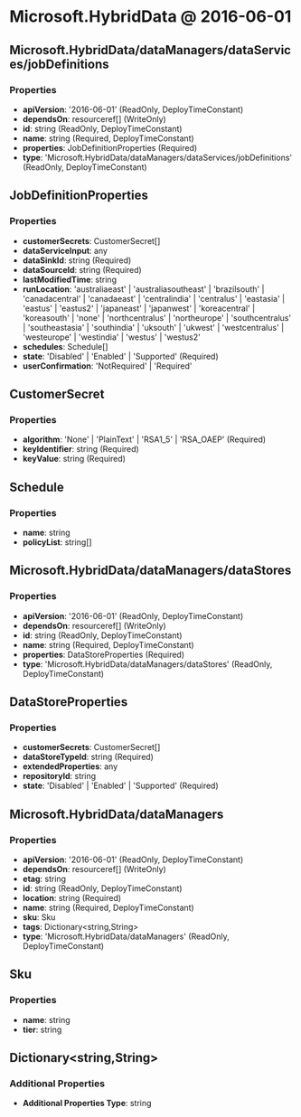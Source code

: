 # Microsoft.HybridData @ 2016-06-01

## Microsoft.HybridData/dataManagers/dataServices/jobDefinitions
### Properties
* **apiVersion**: '2016-06-01' (ReadOnly, DeployTimeConstant)
* **dependsOn**: resourceref[] (WriteOnly)
* **id**: string (ReadOnly, DeployTimeConstant)
* **name**: string (Required, DeployTimeConstant)
* **properties**: JobDefinitionProperties (Required)
* **type**: 'Microsoft.HybridData/dataManagers/dataServices/jobDefinitions' (ReadOnly, DeployTimeConstant)

## JobDefinitionProperties
### Properties
* **customerSecrets**: CustomerSecret[]
* **dataServiceInput**: any
* **dataSinkId**: string (Required)
* **dataSourceId**: string (Required)
* **lastModifiedTime**: string
* **runLocation**: 'australiaeast' | 'australiasoutheast' | 'brazilsouth' | 'canadacentral' | 'canadaeast' | 'centralindia' | 'centralus' | 'eastasia' | 'eastus' | 'eastus2' | 'japaneast' | 'japanwest' | 'koreacentral' | 'koreasouth' | 'none' | 'northcentralus' | 'northeurope' | 'southcentralus' | 'southeastasia' | 'southindia' | 'uksouth' | 'ukwest' | 'westcentralus' | 'westeurope' | 'westindia' | 'westus' | 'westus2'
* **schedules**: Schedule[]
* **state**: 'Disabled' | 'Enabled' | 'Supported' (Required)
* **userConfirmation**: 'NotRequired' | 'Required'

## CustomerSecret
### Properties
* **algorithm**: 'None' | 'PlainText' | 'RSA1_5' | 'RSA_OAEP' (Required)
* **keyIdentifier**: string (Required)
* **keyValue**: string (Required)

## Schedule
### Properties
* **name**: string
* **policyList**: string[]

## Microsoft.HybridData/dataManagers/dataStores
### Properties
* **apiVersion**: '2016-06-01' (ReadOnly, DeployTimeConstant)
* **dependsOn**: resourceref[] (WriteOnly)
* **id**: string (ReadOnly, DeployTimeConstant)
* **name**: string (Required, DeployTimeConstant)
* **properties**: DataStoreProperties (Required)
* **type**: 'Microsoft.HybridData/dataManagers/dataStores' (ReadOnly, DeployTimeConstant)

## DataStoreProperties
### Properties
* **customerSecrets**: CustomerSecret[]
* **dataStoreTypeId**: string (Required)
* **extendedProperties**: any
* **repositoryId**: string
* **state**: 'Disabled' | 'Enabled' | 'Supported' (Required)

## Microsoft.HybridData/dataManagers
### Properties
* **apiVersion**: '2016-06-01' (ReadOnly, DeployTimeConstant)
* **dependsOn**: resourceref[] (WriteOnly)
* **etag**: string
* **id**: string (ReadOnly, DeployTimeConstant)
* **location**: string (Required)
* **name**: string (Required, DeployTimeConstant)
* **sku**: Sku
* **tags**: Dictionary<string,String>
* **type**: 'Microsoft.HybridData/dataManagers' (ReadOnly, DeployTimeConstant)

## Sku
### Properties
* **name**: string
* **tier**: string

## Dictionary<string,String>
### Additional Properties
* **Additional Properties Type**: string

